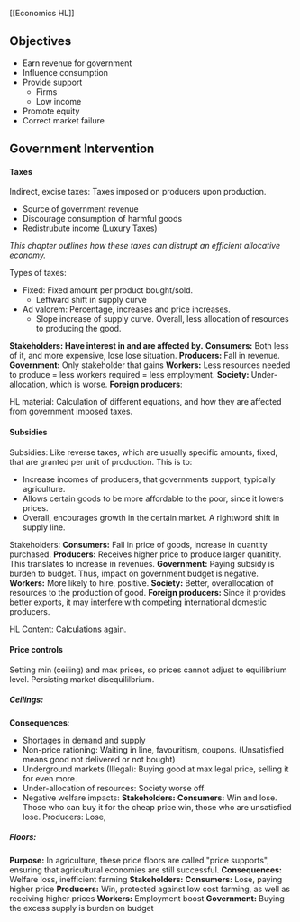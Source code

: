 [[Economics HL]]
## Objectives
- Earn revenue for government
- Influence consumption
- Provide support
	- Firms
	- Low income
- Promote equity
- Correct market failure

## Government Intervention
#### Taxes
Indirect, excise taxes: Taxes imposed on producers upon production.
- Source of government revenue
- Discourage consumption of harmful goods
- Redistrubute income (Luxury Taxes)

*This chapter outlines how these taxes can distrupt an efficient allocative economy.*

Types of taxes:
- Fixed: Fixed amount per product bought/sold.
	- Leftward shift in supply curve
- Ad valorem: Percentage, increases and price increases.
	- Slope increase of supply curve.
Overall, less allocation of resources to producing the good.

**Stakeholders: Have interest in and are affected by.**
**Consumers:** Both less of it, and more expensive, lose lose situation.
**Producers:** Fall in revenue.
**Government:** Only stakeholder that gains
**Workers:** Less resources needed to produce = less workers required = less employment.
**Society:** Under-allocation, which is worse.
**Foreign producers**:

HL material: Calculation of different equations, and how they are affected from government imposed taxes.

#### Subsidies
Subsidies: Like reverse taxes, which are usually specific amounts, fixed, that are granted per unit of production. This is to:
- Increase incomes of producers, that governments support, typically agriculture.
- Allows certain goods to be more affordable to the poor, since it lowers prices.
- Overall, encourages growth in the certain market. A rightword shift in supply line.

Stakeholders:
**Consumers:** Fall in price of goods, increase in quantity purchased.
**Producers:** Receives higher price to produce larger quanitity. This translates to increase in revenues.
**Government:** Paying subsidy is burden to budget. Thus, impact on government budget is negative.
**Workers:** More likely to hire, positive.
**Society:** Better, overallocation of resources to the production of good.
**Foreign producers:** Since it provides better exports, it may interfere with competing international domestic producers.

HL Content: Calculations again.

#### Price controls
Setting min (ceiling) and max prices, so prices cannot adjust to equilibrium level. Persisting market disequililbrium.
##### Ceilings:
**Consequences**:
- Shortages in demand and supply
- Non-price rationing: Waiting in line, favouritism, coupons. (Unsatisfied means good not delivered or not bought)
- Underground markets (Illegal): Buying good at max legal price, selling it for even more.
- Under-allocation of resources: Society worse off.
- Negative welfare impacts:
**Stakeholders:**
**Consumers:** Win and lose. Those who can buy it for the cheap price win, those who are unsatisfied lose.
Producers: Lose, 

##### Floors:
**Purpose:** In agriculture, these price floors are called "price supports", ensuring that agricultural economies are still successful. 
**Consequences:** Welfare loss, inefficient farming
**Stakeholders:**
**Consumers:** Lose, paying higher price
**Producers:** Win, protected against low cost farming, as well as receiving higher prices
**Workers:** Employment boost
**Government:** Buying the excess supply is burden on budget